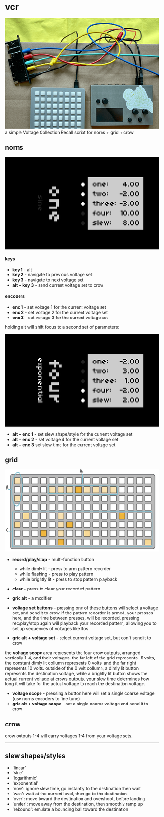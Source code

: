 # vcr
![](assets/vcr-photo.png)
a simple Voltage Collection Recall script for norns + grid + crow

## norns

![](assets/vcr-1.png)

#### keys
  * **key 1** - alt
  * **key 2** - navigate to previous voltage set
  * **key 3** - navigate to next voltage set
  * **alt + key 3** - send current voltage set to crow

#### encoders
  * **enc 1** - set voltage 1 for the current voltage set
  * **enc 2** - set voltage 2 for the current voltage set
  * **enc 3** - set voltage 3 for the current voltage set

holding alt will shift focus to a second set of parameters:

![](assets/vcr-2.png)

  * **alt + enc 1** - set slew shape/style for the current voltage set
  * **alt + enc 2** - set voltage 4 for the current voltage set
  * **alt + enc 3** set slew time for the current voltage set

## grid

![](assets/grid.png)

* **record/play/stop** - multi-function button
  * while dimly lit - press to arm pattern recorder
  * while flashing - press to play pattern
  * while brightly lit - press to stop pattern playback
* **clear** - press to clear your recorded pattern
* **grid alt** - a modifier

* **voltage set buttons** - pressing one of these buttons will select a voltage set, and send it to crow. if the pattern recorder is armed, your presses here, and the time between presses, will be recorded. pressing rec/play/stop again will playback your recorded pattern, allowing you to set up sequences of voltages like lfos
* **grid alt + voltage set** - select current voltage set, but don't send it to crow

the **voltage scope** area represents the four crow outputs, arranged vertically 1-4, and their voltages. the far left of the grid represents -5 volts, the constant dimly lit collumn represents 0 volts, and the far right represents 10 volts. outside of the 0 volt collumn, a dimly lit button represents the destination voltage, while a brightly lit button shows the actual current voltage at crows outputs. your slew time determines how long it will take for the actual voltage to reach the destination voltage.

* **voltage scope** - pressing a button here will set a single coarse voltage (use norns encoders to fine tune)
* **grid alt + voltage scope** - set a single coarse voltage and send it to crow

## crow

crow outputs 1-4 will carry voltages 1-4 from your voltage sets.

-----------

## slew shapes/styles

* 'linear'
* 'sine'
* 'logarithmic'
* 'exponential'
* 'now': ignore slew time, go instantly to the destination then wait
* 'wait': wait at the current level, then go to the destination
* 'over': move toward the destination and overshoot, before landing
* 'under': move away from the destination, then smoothly ramp up
* 'rebound': emulate a bouncing ball toward the destination

